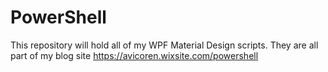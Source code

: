 # PowerShell
This repository will hold all of my WPF Material Design scripts.
They are all part of my blog site https://avicoren.wixsite.com/powershell
